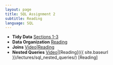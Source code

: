 ```yaml
---
layout: page
title: SQL Assignment 2
subtitle: Reading
language: SQL
---
```


* __Tidy Data__ [Sections 1-3](http://vita.had.co.nz/papers/tidy-data.pdf)
* __Data Organization__ [Reading](http://kbroman.org/dataorg/)
* __Joins__ [Video](http://software-carpentry.org/v4/databases/join.html)|[Reading](http://datacarpentry.github.io/sql-ecology/03-sql-joins-aliases.html) 
* __Nested Queries__ [Video](http://software-carpentry.org/v4/databases/nested.html)|[Reading]({{ site.baseurl }}/lectures/sql_nested_queries/) [Reading]